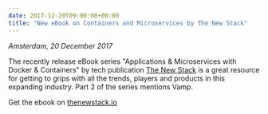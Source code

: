 ```yaml
---
date: 2017-12-20T09:00:00+00:00
title: "New eBook on Containers and Microservices by The New Stack"
---
```

*Amsterdam, 20 December 2017*

The recently release eBook series "Applications & Microservices with Docker & Containers" by  tech publication
[The New Stack](https://thenewstack.io) is a great resource for getting to grips with all the trends, players and products
in this expanding industry. Part 2 of the series mentions Vamp.

Get the ebook on [thenewstack.io](https://thenewstack.io/ebooks/docker-and-containers/applications-microservices-docker-containers/)

<!--more-->
